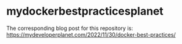 # mydockerbestpracticesplanet

The corresponding blog post for this repository is: https://mydeveloperplanet.com/2022/11/30/docker-best-practices/
